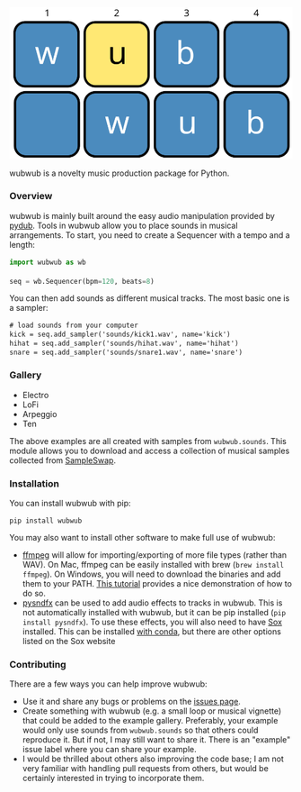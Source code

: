 ![logo](img/logo.svg)

wubwub is a novelty music production package for Python.

### Overview

wubwub is mainly built around the easy audio manipulation provided by [pydub](https://github.com/jiaaro/pydub).  Tools in wubwub allow you to place sounds in musical arrangements.  To start, you need to create a Sequencer with a tempo and a length:

```python
import wubwub as wb

seq = wb.Sequencer(bpm=120, beats=8)
```

You can then add sounds as different musical tracks.  The most basic one is a sampler:

```
# load sounds from your computer
kick = seq.add_sampler('sounds/kick1.wav', name='kick')
hihat = seq.add_sampler('sounds/hihat.wav', name='hihat')
snare = seq.add_sampler('sounds/snare1.wav', name='snare')
```



### Gallery

- Electro
- LoFi
- Arpeggio
- Ten

The above examples are all created with samples from `wubwub.sounds`.  This module allows you to download and access a collection of musical samples collected from [SampleSwap](https://sampleswap.org/).  

### Installation

You can install wubwub with pip:

```
pip install wubwub
```

You may also want to install other software to make full use of wubwub:

- [ffmpeg](http://www.ffmpeg.org/) will allow for importing/exporting of more file types (rather than WAV).   On Mac, ffmpeg can be easily installed with brew (`brew install ffmpeg`).  On Windows, you will need to download the binaries and add them to your PATH.  [This tutorial](https://www.youtube.com/watch?v=r1AtmY-RMyQ) provides a nice demonstration of how to do so.
- [pysndfx](https://github.com/carlthome/python-audio-effects) can be used to add audio effects to tracks in wubwub.  This is not automatically installed with wubwub, but it can be pip installed (`pip install pysndfx`).  To use these effects, you will also need to have [Sox](http://sox.sourceforge.net/) installed.  This can be installed [with conda](https://anaconda.org/groakat/sox), but there are other options listed on the Sox website

### Contributing

There are a few ways you can help improve wubwub:

- Use it and share any bugs or problems on the [issues page](https://github.com/earnestt1234/wubwub/issues).
- Create something with wubwub (e.g. a small loop or musical vignette) that could be added to the example gallery.  Preferably, your example would only use sounds from `wubwub.sounds` so that others could reproduce it.  But if not, I may still want to share it.  There is an "example" issue label where you can share your example.
- I would be thrilled about others also improving the code base; I am not very familiar with handling pull requests from others, but would be certainly interested in trying to incorporate them.